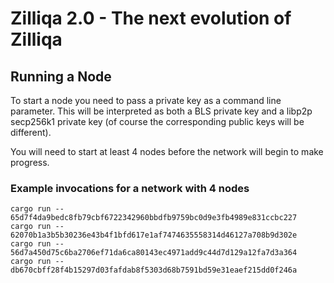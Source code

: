 # Zilliqa 2.0 - The next evolution of Zilliqa

## Running a Node

To start a node you need to pass a private key as a command line parameter.
This will be interpreted as both a BLS private key and a libp2p secp256k1 private key (of course the corresponding public keys will be different).

You will need to start at least 4 nodes before the network will begin to make progress.

### Example invocations for a network with 4 nodes

```
cargo run -- 65d7f4da9bedc8fb79cbf6722342960bbdfb9759bc0d9e3fb4989e831ccbc227
cargo run -- 62070b1a3b5b30236e43b4f1bfd617e1af7474635558314d46127a708b9d302e
cargo run -- 56d7a450d75c6ba2706ef71da6ca80143ec4971add9c44d7d129a12fa7d3a364
cargo run -- db670cbff28f4b15297d03fafdab8f5303d68b7591bd59e31eaef215dd0f246a
```
